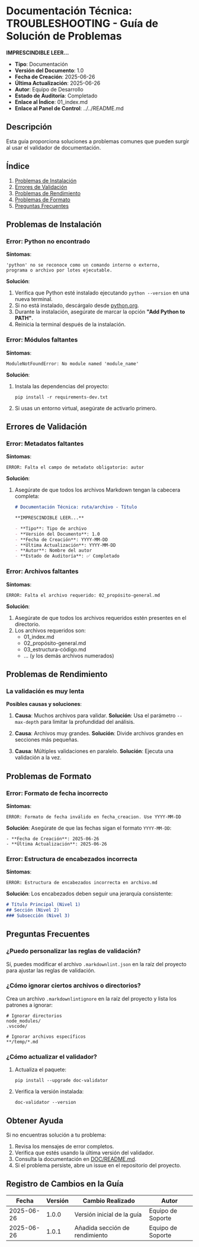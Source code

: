 # Documentación Técnica: TROUBLESHOOTING - Guía de Solución de Problemas

**IMPRESCINDIBLE LEER...**

- **Tipo**: Documentación
- **Versión del Documento**: 1.0
- **Fecha de Creación**: 2025-06-26
- **Última Actualización**: 2025-06-26
- **Autor**: Equipo de Desarrollo
- **Estado de Auditoría**: Completado
- **Enlace al Índice**: 01_index.md
- **Enlace al Panel de Control**: ../../README.md

## Descripción

Esta guía proporciona soluciones a problemas comunes que pueden surgir al usar el validador de documentación.

## Índice

1. [Problemas de Instalación](#problemas-de-instalación)
2. [Errores de Validación](#errores-de-validación)
3. [Problemas de Rendimiento](#problemas-de-rendimiento)
4. [Problemas de Formato](#problemas-de-formato)
5. [Preguntas Frecuentes](#preguntas-frecuentes)

## Problemas de Instalación

### Error: Python no encontrado

**Síntomas**:
```
'python' no se reconoce como un comando interno o externo,
programa o archivo por lotes ejecutable.
```

**Solución**:
1. Verifica que Python esté instalado ejecutando `python --version` en una nueva terminal.
2. Si no está instalado, descárgalo desde [python.org](https://www.python.org/downloads/).
3. Durante la instalación, asegúrate de marcar la opción **"Add Python to PATH"**.
4. Reinicia la terminal después de la instalación.

### Error: Módulos faltantes

**Síntomas**:
```
ModuleNotFoundError: No module named 'module_name'
```

**Solución**:
1. Instala las dependencias del proyecto:
   ```
   pip install -r requirements-dev.txt
   ```
2. Si usas un entorno virtual, asegúrate de activarlo primero.

## Errores de Validación

### Error: Metadatos faltantes

**Síntomas**:
```
ERROR: Falta el campo de metadato obligatorio: autor
```

**Solución**:
1. Asegúrate de que todos los archivos Markdown tengan la cabecera completa:
   ```markdown
   # Documentación Técnica: ruta/archivo - Título
   
   **IMPRESCINDIBLE LEER...**
   
   - **Tipo**: Tipo de archivo
   - **Versión del Documento**: 1.0
   - **Fecha de Creación**: YYYY-MM-DD
   - **Última Actualización**: YYYY-MM-DD
   - **Autor**: Nombre del autor
   - **Estado de Auditoría**: ✅ Completado
   ```

### Error: Archivos faltantes

**Síntomas**:
```
ERROR: Falta el archivo requerido: 02_propósito-general.md
```

**Solución**:
1. Asegúrate de que todos los archivos requeridos estén presentes en el directorio.
2. Los archivos requeridos son:
   - 01_index.md
   - 02_propósito-general.md
   - 03_estructura-código.md
   - ... (y los demás archivos numerados)

## Problemas de Rendimiento

### La validación es muy lenta

**Posibles causas y soluciones**:

1. **Causa**: Muchos archivos para validar.
   **Solución**: Usa el parámetro `--max-depth` para limitar la profundidad del análisis.

2. **Causa**: Archivos muy grandes.
   **Solución**: Divide archivos grandes en secciones más pequeñas.

3. **Causa**: Múltiples validaciones en paralelo.
   **Solución**: Ejecuta una validación a la vez.

## Problemas de Formato

### Error: Formato de fecha incorrecto

**Síntomas**:
```
ERROR: Formato de fecha inválido en fecha_creacion. Use YYYY-MM-DD
```

**Solución**:
Asegúrate de que las fechas sigan el formato `YYYY-MM-DD`:
```
- **Fecha de Creación**: 2025-06-26
- **Última Actualización**: 2025-06-26
```

### Error: Estructura de encabezados incorrecta

**Síntomas**:
```
ERROR: Estructura de encabezados incorrecta en archivo.md
```

**Solución**:
Los encabezados deben seguir una jerarquía consistente:
```markdown
# Título Principal (Nivel 1)
## Sección (Nivel 2)
### Subsección (Nivel 3)
```

## Preguntas Frecuentes

### ¿Puedo personalizar las reglas de validación?

Sí, puedes modificar el archivo `.markdownlint.json` en la raíz del proyecto para ajustar las reglas de validación.

### ¿Cómo ignorar ciertos archivos o directorios?

Crea un archivo `.markdownlintignore` en la raíz del proyecto y lista los patrones a ignorar:
```
# Ignorar directorios
node_modules/
.vscode/

# Ignorar archivos específicos
**/temp/*.md
```

### ¿Cómo actualizar el validador?

1. Actualiza el paquete:
   ```
   pip install --upgrade doc-validator
   ```
2. Verifica la versión instalada:
   ```
   doc-validator --version
   ```

## Obtener Ayuda

Si no encuentras solución a tu problema:

1. Revisa los mensajes de error completos.
2. Verifica que estés usando la última versión del validador.
3. Consulta la documentación en [DOC/README.md](../README.md).
4. Si el problema persiste, abre un issue en el repositorio del proyecto.

## Registro de Cambios en la Guía

| Fecha       | Versión | Cambio Realizado               | Autor           |
|-------------|---------|--------------------------------|-----------------|
| 2025-06-26 | 1.0.0   | Versión inicial de la guía     | Equipo de Soporte |
| 2025-06-26 | 1.0.1   | Añadida sección de rendimiento | Equipo de Soporte |
